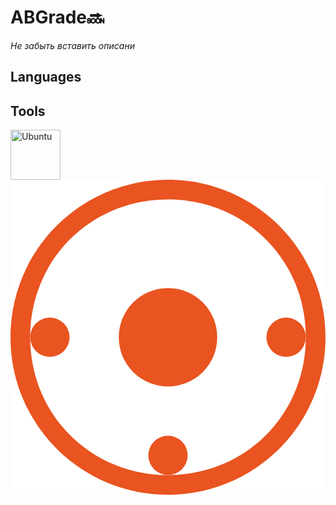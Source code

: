 # ABGrade🔜
*Не забыть вставить описани*
## Languages

## Tools
<img align="left" alt="Ubuntu" width="80px" style="padding-right:10px;" src="https://cdn.jsdelivr.net/gh/devicons/devicon@latest/icons/ubuntu/ubuntu-original-wordmark.svg" />
<svg xmlns="http://www.w3.org/2000/svg" viewBox="0 0 256 256">
  <rect width="256" height="256" fill="white"/>
  <g>
    <path fill="#E95420" d="M128 0c70.7 0 128 57.3 128 128S198.7 256 128 256 0 198.7 0 128 57.3 0 128 0zm0 16C65.1 16 16 65.1 16 128s49.1 112 112 112 112-49.1 112-112S190.9 16 128 16z"/>
    <circle fill="#E95420" cx="128" cy="128" r="40"/>
    <circle fill="#E95420" cx="32" cy="128" r="16"/>
    <circle fill="#E95420" cx="128" cy="224" r="16"/>
    <circle fill="#E95420" cx="224" cy="128" r="16"/>
  </g>
</svg>


